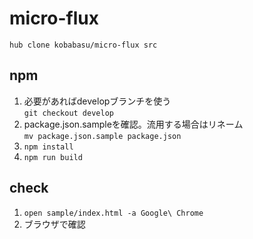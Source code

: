 # micro-flux

```
hub clone kobabasu/micro-flux src
```

## npm
1. 必要があればdevelopブランチを使う  
   `git checkout develop`
1. package.json.sampleを確認。流用する場合はリネーム  
   `mv package.json.sample package.json`
1. `npm install`
1. `npm run build`

## check
1. `open sample/index.html -a Google\ Chrome`
1. ブラウザで確認
